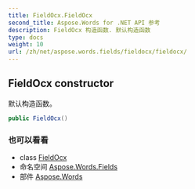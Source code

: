 ```yaml
---
title: FieldOcx.FieldOcx
second_title: Aspose.Words for .NET API 参考
description: FieldOcx 构造函数. 默认构造函数
type: docs
weight: 10
url: /zh/net/aspose.words.fields/fieldocx/fieldocx/
---
```

## FieldOcx constructor

默认构造函数。

```csharp
public FieldOcx()
```

### 也可以看看

* class [FieldOcx](../)
* 命名空间 [Aspose.Words.Fields](../../fieldocx/)
* 部件 [Aspose.Words](../../../)


